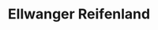 ---
title: "Ellwanger Reifenland"
url: /ellwangen-jagst/ellwanger-reifenland/
shop: Autowerkstatt
---